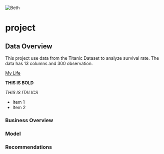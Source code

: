 ![Beth](https://media.licdn.com/dms/image/D5603AQGI7zg87Sttuw/profile-displayphoto-shrink_800_800/0/1700088245445?e=1724284800&v=beta&t=3ilSwucJ5nYSwG7RVNiXWYw3oB1tpUz0T_tnCqsvrZc)


# project
## Data Overview
This project use data from the Titanic Dataset to analyze survival rate. The data has 13 columns and 300 observation.
 
 [My Life](Mylife.com)

 **THIS IS BOLD**
 
*THIS IS ITALICS*
 
 - Item 1
 - Item 2



### Business Overview
### Model
### Recommendations
